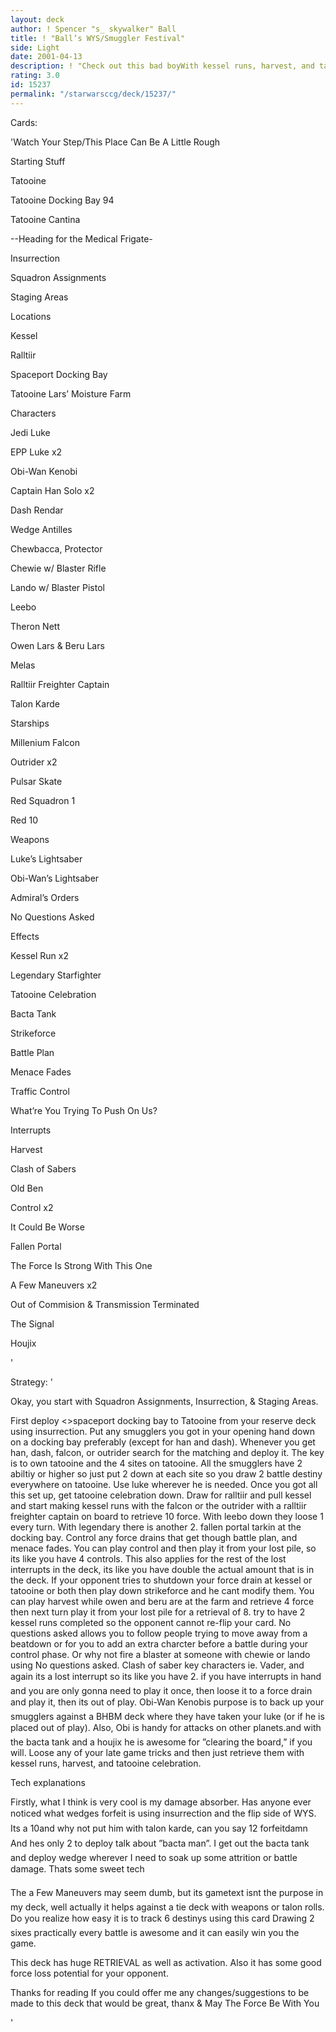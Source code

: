 ```yaml
---
layout: deck
author: ! Spencer "s_ skywalker" Ball
title: ! "Ball’s WYS/Smuggler Festival"
side: Light
date: 2001-04-13
description: ! "Check out this bad boyWith kessel runs, harvest, and tatooine celebration its a retrieving monsterA beast in space...and on ground.You draw a minimum of 2 battle destinies in each battleWedge man is forfeit 12 with my techcheck it out"
rating: 3.0
id: 15237
permalink: "/starwarsccg/deck/15237/"
---
```

Cards: 

'Watch Your Step/This Place Can Be A Little Rough


Starting Stuff


Tatooine

Tatooine Docking Bay 94

Tatooine Cantina

--Heading for the Medical Frigate-

Insurrection

Squadron Assignments

Staging Areas



Locations


Kessel

Ralltiir

 Spaceport Docking Bay

Tatooine Lars’ Moisture Farm



Characters


Jedi Luke

EPP Luke x2

Obi-Wan Kenobi

Captain Han Solo x2

Dash Rendar

Wedge Antilles

Chewbacca, Protector

Chewie w/ Blaster Rifle

Lando w/ Blaster Pistol

Leebo

Theron Nett

Owen Lars & Beru Lars

Melas

Ralltiir Freighter Captain 

Talon Karde



Starships


Millenium Falcon

Outrider x2

Pulsar Skate

Red Squadron 1

Red 10



Weapons


Luke’s Lightsaber

Obi-Wan’s Lightsaber



Admiral’s Orders


No Questions Asked



Effects


Kessel Run x2

Legendary Starfighter 

Tatooine Celebration

Bacta Tank

Strikeforce

Battle Plan

Menace Fades

Traffic Control

What’re You Trying To Push On Us?



Interrupts


Harvest

Clash of Sabers

Old Ben

Control x2

It Could Be Worse

Fallen Portal

The Force Is Strong With This One

A Few Maneuvers x2

Out of Commision & Transmission Terminated

The Signal

Houjix


'

Strategy: '

Okay, you start with Squadron Assignments, Insurrection, & Staging Areas.

First deploy <>spaceport docking bay to Tatooine from your reserve deck using insurrection. Put any smugglers you got in your opening hand down on a docking bay preferably (except for han and dash). Whenever you get han, dash, falcon, or outrider search for the matching and deploy it. The key is to own tatooine and the 4 sites on tatooine. All the smugglers have 2 abiltiy or higher so just put 2 down at each site so you draw 2 battle destiny everywhere on tatooine. Use luke wherever he is needed. Once you got all this set up, get tatooine celebration down. Draw for ralltiir and pull kessel and start making kessel runs with the falcon or the outrider with a ralltiir freighter captain on board to retrieve 10 force. With leebo down they loose 1 every turn. With legendary there is another 2. fallen portal tarkin at the docking bay. Control any force drains that get though battle plan, and menace fades. You can play control and then play it from your lost pile, so its like you have 4 controls. This also applies for the rest of the lost interrupts in the deck, its like you have double the actual amount that is in the deck. If your opponent tries to shutdown your force drain at kessel or tatooine or both then play down strikeforce and he cant modify them. You can play harvest while owen and beru are at the farm and retrieve 4 force then next turn play it from your lost pile for a retrieval of 8. try to have 2 kessel runs completed so the opponent cannot re-flip your card. No questions asked allows you to follow people trying to move away from a beatdown or for you to add an extra charcter before a battle during your control phase. Or why not fire a blaster at someone with chewie or lando using No questions asked. Clash of saber key characters ie. Vader, and again its a lost interrupt so its like you have 2. if you have interrupts in hand and you are only gonna need to play it once, then loose it to a force drain and play it, then its out of play. Obi-Wan Kenobis purpose is to back up your smugglers against a BHBM deck where they have taken your luke (or if he is placed out of play). Also, Obi is handy for attacks on other planets.and with the bacta tank and a houjix he is awesome for ”clearing the board,” if you will. Loose any of your late game tricks and then just retrieve them with kessel runs, harvest, and tatooine celebration.


Tech explanations


Firstly, what I think is very cool is my damage absorber. Has anyone ever noticed what wedges forfeit is using insurrection and the flip side of WYS. Its a 10and why not put him with talon karde, can you say 12 forfeitdamn And hes only 2 to deploy talk about ”bacta man”. I get out the bacta tank and deploy wedge wherever I need to soak up some attrition or battle damage. Thats some sweet tech


The a Few Maneuvers may seem dumb, but its gametext isnt the purpose in my deck, well actually it helps against a tie deck with weapons or talon rolls. Do you realize how easy it is to track 6 destinys using this card Drawing 2 sixes practically every battle is awesome and it can easily win you the game.


This deck has huge RETRIEVAL as well as activation. Also it has some good force loss potential for your opponent.


Thanks for reading If you could offer me any changes/suggestions to be made to this deck that would be great, thanx & May The Force Be With You

'
